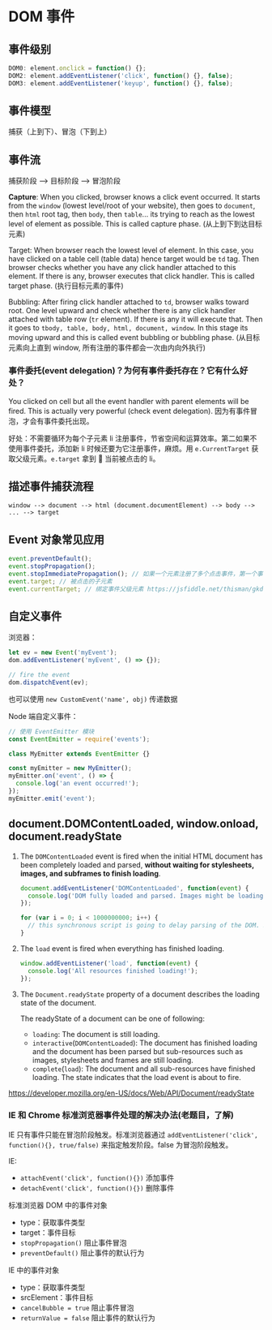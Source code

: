 # DOM 事件

## 事件级别

```javascript
DOM0: element.onclick = function() {};
DOM2: element.addEventListener('click', function() {}, false);
DOM3: element.addEventListener('keyup', function() {}, false);
```

## 事件模型

捕获（上到下）、冒泡（下到上）

## 事件流

捕获阶段 --> 目标阶段 --> 冒泡阶段

**Capture**: When you clicked, browser knows a click event occurred. It starts from the `window` (lowest level/root of your website), then goes to `document`, then `html` root tag, then `body`, then `table`... its trying to reach as the lowest level of element as possible. This is called capture phase. (从上到下到达目标元素)

Target: When browser reach the lowest level of element. In this case, you have clicked on a table cell (table data) hence target would be `td` tag. Then browser checks whether you have any click handler attached to this element. If there is any, browser executes that click handler. This is called target phase. (执行目标元素的事件)

Bubbling: After firing click handler attached to `td`, browser walks toward root. One level upward and check whether there is any click handler attached with table row (`tr` element). If there is any it will execute that. Then it goes to `tbody, table, body, html, document, window`. In this stage its moving upward and this is called event bubbling or bubbling phase. (从目标元素向上直到 window, 所有注册的事件都会一次由内向外执行)

### 事件委托(event delegation)？为何有事件委托存在？它有什么好处？

You clicked on cell but all the event handler with parent elements will be fired. This is actually very powerful (check event delegation). 因为有事件冒泡，才会有事件委托出现。

好处：不需要循环为每个子元素 li 注册事件，节省空间和运算效率。第二如果不使用事件委托，添加新 li 时候还要为它注册事件，麻烦。用 `e.CurrentTarget` 获取父级元素。`e.target` 拿到  当前被点击的 li。

## 描述事件捕获流程

`window --> document --> html (document.documentElement) --> body --> ... --> target`

## Event 对象常见应用

```javascript
event.preventDefault();
event.stopPropagation();
event.stopImmediatePropagation(); // 如果一个元素注册了多个点击事件，第一个事件触发时候想终止第二个事件触发，在第一个事件中调用此方法
event.target; // 被点击的子元素
event.currentTarget; // 绑定事件父级元素 https://jsfiddle.net/thisman/gkdeocd6/
```

## 自定义事件

浏览器：

```javascript
let ev = new Event('myEvent');
dom.addEventListener('myEvent', () => {});

// fire the event
dom.dispatchEvent(ev);
```

也可以使用 `new CustomEvent('name', obj)` 传递数据

Node 端自定义事件：

```javascript
// 使用 EventEmitter 模块
const EventEmitter = require('events');

class MyEmitter extends EventEmitter {}

const myEmitter = new MyEmitter();
myEmitter.on('event', () => {
  console.log('an event occurred!');
});
myEmitter.emit('event');
```

## document.DOMContentLoaded, window.onload, document.readyState

1.  The `DOMContentLoaded` event is fired when the initial HTML document has been completely loaded and parsed, **without waiting for stylesheets, images, and subframes to finish loading**.

    ```javascript
    document.addEventListener('DOMContentLoaded', function(event) {
      console.log('DOM fully loaded and parsed. Images might be loading');
    });

    for (var i = 0; i < 1000000000; i++) {
      // this synchronous script is going to delay parsing of the DOM. So the DOMContentLoaded event is going to launch later.
    }
    ```

1.  The `load` event is fired when everything has finished loading.

    ```javascript
    window.addEventListener('load', function(event) {
      console.log('All resources finished loading!');
    });
    ```

1.  The `Document.readyState` property of a document describes the loading state of the document.

    The readyState of a document can be one of following:

    - `loading`: The document is still loading.
    - `interactive`(`DOMContentLoaded`): The document has finished loading and the document has been parsed but sub-resources such as images, stylesheets and frames are still loading.
    - `complete`(`load`): The document and all sub-resources have finished loading. The state indicates that the load event is about to fire.

<https://developer.mozilla.org/en-US/docs/Web/API/Document/readyState>

### IE 和 Chrome 标准浏览器事件处理的解决办法(老题目，了解)

IE 只有事件只能在冒泡阶段触发。标准浏览器通过 `addEventListener('click', function(){}, true/false)` 来指定触发阶段。false 为冒泡阶段触发。

IE:

- `attachEvent('click', function(){})` 添加事件
- `detachEvent('click', function(){})` 删除事件

标准浏览器 DOM 中的事件对象

- type：获取事件类型
- target：事件目标
- `stopPropagation()` 阻止事件冒泡
- `preventDefault()` 阻止事件的默认行为

IE 中的事件对象

- type：获取事件类型
- srcElement：事件目标
- `cancelBubble = true` 阻止事件冒泡
- `returnValue = false` 阻止事件的默认行为
